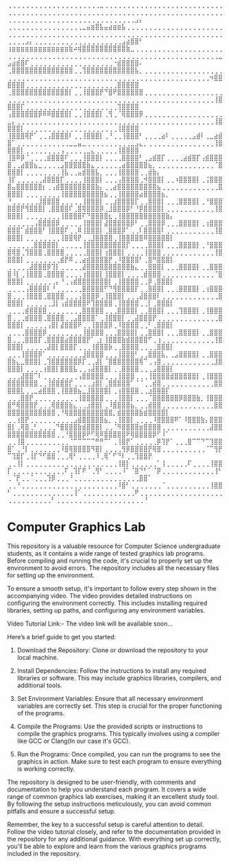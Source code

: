 ⢀⢀⢀⢀⢀⢀⢀⢀⢀⢀⢀⢀⢀⢀⢀⢀⢀⢀⢀⢀⢀⣀⢀⢀⢀⢀⢀⢀⢀⢀⢀⢀⢀⢀⢀⢀⢀⢀⢀⢀⢀⢀⢀⢀⢀⢀⢀⢀⢀⢀⢀⢀⢀⢀⢀⢀⢀⢀⢀⢀⢀⢀⢀⢀⢀⢀⢀⢀⢀⢀⢀⢀⢀⢀⢀⢀⢀⢀⢀⢀⢀⢀⢀⢀⢀⢀⢀⢀⢀⢀⢀⢀⢀⢀⢀⢀⢀⢀⢀⢀⢀⢀⢀⢀⢀⢀⢀⢀⢀⢀⢀⢀⢀⢀⢀⢀⢀⢀⢀⢀⢀⢀⢀⢀⢀⢀⢀⣠⡄
⢀⢀⢀⢀⢀⢀⢀⢀⢀⢀⢀⢀⢀⢀⢀⢀⢀⣀⣤⣶⣿⣧⣤⣴⣶⣶⣧⢀⢀⢀⢀⢀⢀⢀⢀⢀⢀⢀⢀⢀⢀⢀⢀⢀⢀⢀⢀⢀⢀⢀⢀⢀⢀⢀⢀⢀⢀⢀⢀⢀⢀⢀⢀⢀⢀⢀⢀⢀⢀⢀⢀⢀⢀⢀⢀⢀⢀⢀⢀⢀⢀⢀⢀⢀⢀⢀⢀⢀⢀⢀⢀⢀⢀⢀⢀⢀⢀⢀⢀⢀⢀⢀⣠⡄⢀⢀⢀⢀⢀⢀⢀⢀⢀⢀⢀⢀⢀⢀⢀⢀⢀⢀⢀⢀⣠⣴⣿⣿⠃
⢰⣶⣶⣶⣶⣶⣶⣶⣶⣶⣶⣶⣶⣶⣷⠴⢾⣿⣿⣿⣿⣿⣿⣿⣿⣿⣿⣷⣀⢀⢀⢀⢀⢀⢀⢀⢀⢀⢀⢀⢀⢀⢀⢀⢀⢀⢀⢀⢀⢀⢀⢀⢀⢀⢀⢀⢀⢀⢀⢀⢀⢀⢀⢀⢀⢀⢀⢀⢀⢀⢀⢀⢀⢀⢀⢀⢀⢀⢀⢀⢀⢀⢀⢀⢀⢀⢀⢀⢀⢀⢀⢀⢀⢀⢀⢀⢀⣀⣠⣴⣾⣿⠏⢀⢀⢀⢀⢀⢀⢀⢀⢀⢀⢀⢀⢀⢀⢀⢀⢀⢀⢀⠐⣾⣿⣿⣿⣿⠄
⢀⣿⣿⣿⣿⣿⣿⣿⣿⣿⣿⣿⣿⣿⣿⢀⢀⢹⣿⣿⣿⣿⣿⣿⣿⣿⣿⣿⣿⣧⡀⢀⢀⢀⢀⢀⢀⢀⢀⢀⢀⢀⢀⢀⢀⢀⢀⢀⢀⢀⢀⢀⢀⢀⢀⢀⢀⢀⢀⢀⢀⢀⢀⢀⢀⢀⢀⢀⢀⢀⢀⢀⢀⢀⢀⢀⢀⢀⢀⢀⢀⢀⢀⢀⢀⢀⢀⢀⢀⢀⢀⢀⢀⢀⢀⠲⣿⣿⣿⣿⣿⣿⢀⢀⢀⢀⢀⢀⢀⢀⢀⢀⢀⢀⢀⢀⢀⢀⢀⢀⢀⢀⢀⣿⣿⣿⣿⣿
⢀⣿⣿⣿⣿⣿⣿⣿⣿⣿⣿⣿⣿⣿⡇⢀⢀⢸⣿⣿⣿⡟⠙⣿⠟⣿⣿⣿⣿⣿⣿⢀⢀⢀⢀⢀⢀⢀⢀⢀⢀⢀⢀⢀⢀⢀⢀⢀⢀⢀⢀⢀⢀⢀⢀⢀⢀⢀⢀⢀⢀⢀⢀⢀⢀⢀⢀⢀⢀⢀⢀⢀⢀⢀⢀⢀⢀⢀⢀⢀⢀⢀⢀⢀⢀⢀⢀⢀⢀⢀⢀⢀⢀⢀⢀⢀⢸⣿⣿⣿⣿⡏⢀⢀⢀⢀⢀⢀⢀⢀⢀⢀⢀⢀⢀⢀⢀⢀⢀⢀⢀⢀⢀⢹⣿⣿⣿⣿
⢠⣿⣿⣿⣿⣿⣿⡿⠿⠿⣿⣿⣿⣿⡇⢀⢀⢸⣿⣿⣿⡇⢀⢻⢀⠈⢿⣿⣿⣿⡿⢀⢀⢀⢀⢀⢀⢀⢀⢀⢀⢀⢀⢀⢀⢀⢀⢀⢀⣀⡄⢀⢀⢀⢀⢀⢀⢀⢀⢀⢀⢀⢀⢀⢀⢀⢀⢀⢀⢀⢀⢀⢀⢀⢀⢀⢀⢀⢀⢀⢀⢀⢀⢀⢀⢀⢀⢀⢀⢀⢀⢀⢀⢀⢀⢀⢸⣿⣿⣿⣿⡇⢀⢀⢀⢀⢀⢀⢀⢀⢀⢀⢀⢀⢀⢀⢀⢀⢀⢀⢀⢀⢀⢸⣿⣿⣿⣿
⢸⣿⣿⣿⢿⡟⠁⢀⢀⢠⣿⣿⣿⣿⠇⢀⢀⢸⣿⣿⣿⡇⢀⠘⢀⢀⢸⣿⣿⣿⠃⢀⢀⢀⢀⣴⠇⢀⢀⢀⢀⢀⣠⣾⠇⢀⣀⣴⣾⣿⠁⢀⢀⢀⢀⢀⢀⢀⢀⢀⢀⢀⢀⣀⣀⣤⣀⢀⢀⢀⢀⢀⢀⢀⢀⢀⢀⣀⣠⣄⡀⢀⢀⢀⢀⢀⢀⢀⢀⢀⢀⢀⢀⢀⢀⢀⢸⣿⣿⣿⣿⡇⢀⢀⢀⢀⢀⢀⢀⢀⢠⢀⢀⢀⢀⢀⣀⣄⢀⢀⢀⢀⢀⢸⣿⣿⣿⣿
⢸⣿⠿⡿⠈⢀⢀⢀⢀⣾⣿⣿⣿⠏⢀⢀⢀⢸⣿⣿⣿⡇⢀⢀⢀⢀⣿⣿⣿⣿⠃⢀⣠⣾⣿⡏⢀⢀⢀⢀⣴⣾⣿⡏⢠⣾⣿⣿⣿⣿⢀⢀⣴⣿⣿⣦⣀⢀⢀⢀⢀⣠⣿⣿⣿⣿⣿⣷⣄⢀⢀⢀⢀⢀⢀⣴⣿⣿⣿⣿⣿⣦⡀⢀⢀⢀⢀⢀⢀⢀⢀⢀⢀⢀⢀⢀⠈⣿⣿⣿⣿⡇⢀⢀⢀⢀⢀⢀⢀⢀⢸⣧⢀⢀⣤⣾⣿⣿⣧⡀⢀⢀⢀⢸⣿⣿⣿⣿⢀⢀⣾⣷⡄
⢸⡏⢀⢀⢀⢀⢀⢀⣼⣿⣿⣿⡏⢀⢀⢀⢀⢸⣿⣿⣿⡇⢀⢀⢀⢠⣿⣿⣿⣿⢀⠺⣿⣿⣿⡇⢀⢀⠰⣿⣿⣿⣿⡇⢀⢨⣿⣿⣿⣿⣤⣿⣿⣿⣿⣿⣿⡆⢀⢠⣾⣿⣿⣿⣿⣿⣿⣿⣿⣷⡄⢀⢀⣴⣿⣿⣿⣿⣿⣿⣿⣿⣿⣦⢀⢀⢀⢀⢀⢀⢀⢀⢀⢀⢀⢀⢀⣿⣿⣿⣿⡇⢀⢀⢀⢀⢀⢀⢀⢀⢸⣿⣿⣿⣿⣿⣿⣿⣿⣿⣦⢀⢀⢸⣿⣿⣿⣿⣴⣿⣿⣿⣿⣦⡀
⠘⢀⢀⢀⢀⢀⢀⣸⣿⣿⣿⣿⢀⢀⢀⢀⢀⢸⣿⣿⣿⡇⢀⢀⣰⣿⣿⣿⣿⡏⢀⢀⣿⣿⣿⡇⢀⢀⢀⣿⣿⣿⣿⡇⢀⠘⣿⣿⣿⣿⣿⣿⡟⢻⣿⣿⣿⡇⢀⣿⣿⣿⣿⠏⢀⣿⢿⣿⣿⣿⡿⢀⣸⣿⣿⣿⡿⠃⠘⡿⣿⣿⣿⣿⡇⢀⢀⢀⢀⢀⢀⢀⢀⢀⢀⢀⢸⣿⣿⣿⣿⡇⢀⢀⢀⢀⢀⢀⢀⢀⢸⣿⣿⣿⣿⠏⠙⣿⣿⣿⣿⣆⢀⢸⣿⣿⣿⣿⣿⣿⣿⣿⣿⣿⣷⡄
⢀⢀⢀⢀⢀⢀⢠⣿⣿⣿⣿⡿⢀⢀⢀⢀⢀⢸⣿⣿⣿⡇⣼⣿⣿⣿⣿⣿⡿⠃⢀⢀⣿⣿⣿⡿⢀⢀⢀⣿⣿⣿⣿⡇⢀⢰⣿⣿⣿⣿⣿⣿⠁⣾⣿⣿⣿⠃⢸⣿⣿⣿⠏⢀⢀⠿⢸⣿⣿⣿⡇⢀⣿⣿⣿⡿⠁⢀⢀⠇⣿⣿⣿⣿⠇⢀⢀⢀⢀⢀⢀⢀⢀⢀⢀⢀⢸⣿⣿⣿⣿⡇⢀⢀⢀⢀⢀⢀⢀⢀⢸⣿⣿⢿⡟⢀⢀⣸⣿⣿⣿⣿⢀⢸⣿⣿⣿⣿⣿⠿⣿⣿⣿⣿⣿⡇
⢀⢀⢀⢀⢀⢀⣿⣿⣿⣿⣿⡇⢀⢀⢀⢀⢀⢸⣿⣿⣿⣿⣿⣿⣿⣿⣿⡏⢀⢀⢀⢀⣿⣿⣿⡇⢀⢀⢀⣿⣿⣿⣿⡇⢀⠘⣿⣿⣿⣿⢿⣿⢀⢹⣿⣿⣿⢀⣿⣿⣿⣿⢀⢀⢀⢀⢀⣿⣿⣿⡇⢰⣿⣿⣿⡇⢀⢀⢀⢀⢸⣿⣿⣿⢀⢀⢀⢀⢀⢀⢀⢀⢀⢀⢀⢀⢸⣿⣿⣿⣿⡇⢀⢀⢀⢀⢀⢀⢀⢀⣾⡟⠿⢀⢀⣴⣾⣿⣿⣿⣿⡟⢀⠸⣿⣿⣿⣿⠃⢀⣿⠛⣿⣿⣿⡇
⢀⢀⢀⢀⢀⣼⣿⣿⣿⡿⢹⡇⢀⢀⢀⢀⢀⣼⣿⣿⣿⣿⣿⣿⣿⣿⣿⣿⣷⣄⢀⢀⣿⣿⣿⡇⢀⢀⢀⣿⣿⣿⣿⡇⢀⢀⣿⣿⣿⣿⠸⡇⢀⢸⣿⣿⣿⢀⣿⣿⣿⣿⢀⢀⢀⢀⢰⣿⣿⣿⡇⢸⣿⣿⣿⡇⢀⢀⢀⢀⣾⣿⣿⣿⢀⢀⢀⢀⢀⢀⢀⢀⢀⢀⢀⢀⠈⣿⣿⣿⣿⡇⢀⢀⢀⢀⢀⢀⢀⡄⠘⢀⢠⣾⣿⣿⣿⣿⣿⣿⣿⡇⢀⢸⣿⣿⣿⣿⢀⢀⡿⢀⣿⣿⣿⡇
⢀⢀⢀⢀⢠⣿⣿⣿⣿⠇⠘⢀⢀⢀⢀⢀⢀⣿⣿⣿⣿⣿⠋⠙⢻⣿⣿⣿⣿⡏⢀⢀⣿⣿⣿⡇⢀⢀⢀⣿⣿⣿⣿⡇⢀⢰⣿⣿⣿⣿⢀⢀⢀⢸⣿⣿⣿⢀⣿⣿⣿⣿⢀⢀⢀⢠⣿⣿⣿⡿⢀⢸⣿⣿⣿⡇⢀⢀⢀⣼⣿⣿⣿⠇⢀⢀⢀⢀⢀⢀⢀⢀⢀⢀⢀⢀⢀⣿⣿⣿⣿⡇⢀⢀⢀⢀⢀⢀⣸⡇⢠⣾⣿⣿⣿⣿⠟⢹⣿⣿⣿⣿⢀⢸⣿⣿⣿⣿⢀⢀⡇⢀⣿⣿⣿⡇
⢀⢀⢀⢀⣾⣿⣿⣿⣿⢀⢀⢀⢀⢀⢀⢀⢀⣿⣿⣿⣿⣿⢀⢀⢀⣿⣿⣿⣿⡇⢀⢀⣿⣿⣿⡇⢀⢀⢀⢹⣿⣿⣿⡇⢀⢸⣿⣿⣿⣿⢀⢀⢀⣾⣿⣿⣿⢀⣿⣿⣿⣿⢀⢀⣠⣿⣿⣿⣿⠁⢀⢸⣿⣿⣿⡇⢀⢀⣼⣿⣿⣿⡟⢀⢀⢀⢀⢀⢀⢀⢀⢀⢀⢀⢀⢀⢀⣿⣿⣿⣿⡇⢀⢀⢀⢀⢀⢠⣿⡇⣼⣿⣿⣿⠟⢀⢀⢸⣿⣿⣿⡿⢀⠸⣿⣿⣿⣿⢀⢀⠃⢀⣿⣿⣿⡇
⢀⢀⢀⢀⣿⣿⣿⣿⡿⢀⢀⢀⢀⢀⢀⢀⢀⢸⣿⣿⣿⣿⢀⢀⢀⣿⣿⣿⣿⡇⢀⢀⣿⣿⣿⡇⢀⢀⢀⣿⣿⣿⣿⡇⢀⢀⣿⣿⣿⣿⢀⢀⢀⣿⣿⣿⡏⢀⣿⣿⣿⣿⣴⣿⣿⣿⣿⡟⠁⢀⡆⢸⣿⣿⣿⣷⣾⣿⣿⣿⣿⠋⢀⢰⢀⢀⢀⢀⢀⢀⢀⢀⢀⢀⢀⢀⢸⣿⣿⣿⣿⡇⢀⢀⢀⢀⢀⣼⣿⡇⣿⣿⣿⡏⢀⢀⢀⢸⣿⣿⣿⡷⢀⢀⣿⣿⣿⣿⢀⢀⢀⢀⣿⣿⣿⡇
⢀⢀⢀⢸⣿⣿⣿⡿⠁⢀⢀⢀⢀⢀⢀⢀⢀⣸⣿⣿⣿⣿⢀⢀⢀⢸⣿⣿⣿⠃⢀⢀⣿⣿⣿⣧⡀⢀⣠⣿⣿⣿⣿⡇⢀⢀⣿⣿⣿⣿⣷⣄⣀⣿⣿⣿⡇⢀⢹⣿⣿⣿⣿⣿⣿⡿⡏⢀⢀⣼⡇⠈⣿⣿⣿⣿⣿⣿⣿⢿⠉⢀⢠⣿⢀⢀⢀⢀⢀⢀⢀⢀⢀⢀⢀⢀⣸⣿⣿⣿⣿⡇⢀⢀⢀⢀⢰⣿⣿⡇⣿⣿⣿⣧⢀⢀⢠⣼⣿⣿⣿⡇⢀⢀⣿⣿⣿⣿⢀⢀⢀⣠⣿⣿⣿⡇
⢀⢀⢀⣼⣿⣿⠉⠇⢀⢀⢀⢀⢀⢀⢀⢀⢠⣿⣿⣿⣿⣿⢀⢀⢀⢸⣿⣿⣿⢀⢀⢀⢸⣿⣿⣿⣿⣾⣿⣿⣿⣿⣿⡇⢀⢸⣿⣿⣿⣿⣿⣿⣿⣿⣿⣿⢀⢀⢸⣿⣿⣿⣿⡏⢀⢀⢀⢀⣰⣿⡇⢀⣿⣿⣿⣿⣿⠁⠈⠈⢀⢀⣾⣿⢀⢀⢀⢀⢀⢀⢀⢀⢀⢀⢀⢀⣿⣿⣿⣿⣿⣇⢀⢀⣀⣴⣿⣿⣿⢀⢸⣿⣿⣿⣦⣀⣸⣿⣿⣿⣿⡇⢀⢰⣿⣿⣿⣿⢀⢀⣰⣿⣿⣿⡏
⢀⢀⢀⣿⣿⡟⢀⢀⢀⢀⢀⢀⢀⢀⢀⢀⢸⣿⣿⣿⣿⣿⢀⢀⢀⢸⣿⣿⡇⢀⢀⢀⠈⣿⣿⣿⣿⣿⣿⡿⣿⣿⣿⣷⡀⢸⣿⣿⣿⣿⠛⢿⣿⣿⣿⡟⢀⢀⢀⢿⣿⣿⣿⣷⣄⢀⢀⣰⣿⣿⡇⢀⠸⣿⣿⣿⣿⣦⡀⢀⢀⣾⣿⣿⢀⢀⢀⢀⢀⢀⢀⢀⢀⢀⢀⢀⣿⣿⣿⣿⣿⣿⣿⣿⣿⣿⣿⣿⣿⢀⠘⢿⣿⣿⣿⣿⣿⣿⣿⣿⣿⣿⡀⣾⣿⣿⣿⣿⣷⣾⣿⣿⣿⣿⡇
⢀⢀⢰⣿⡟⢀⢀⢀⢀⢀⢀⢀⢀⢀⢀⣠⣾⣿⣿⣿⣿⣿⣦⡀⢀⢸⣿⣿⡇⢀⢀⢀⢀⠸⣿⣿⣿⣿⠟⠁⠸⣿⣿⣿⣷⡄⣿⣿⣿⣿⡇⢀⢿⣿⢀⠃⢀⢀⢀⢀⠙⣿⣿⣿⣿⣷⣾⣿⣿⣿⡇⢀⢀⠈⠻⣿⣿⣿⣿⣶⣿⣿⣿⣿⢀⢀⢀⢀⢀⢀⢀⢀⢀⢀⢀⣼⣿⣿⣿⣿⣿⣿⣿⣿⣿⣿⣿⣿⣿⢀⢀⠘⣿⣿⣿⡿⠟⠋⢿⠿⣿⣿⣿⣿⣿⠟⢿⣿⣿⣿⣿⡿⠋⠸⠁
⢀⢀⢸⣿⢀⢀⢀⢀⢀⢀⢀⢀⢀⢀⠈⠉⠉⠉⠉⠉⠛⠛⠉⠁⢀⢸⣿⡟⠁⢀⢀⢀⢀⢀⡿⢹⡟⠁⢀⢀⢀⣿⠉⠉⠙⠉⢹⣿⣿⣿⠁⢀⠘⡇⢀⢀⢀⢀⢀⢀⢀⠸⣿⢿⣿⣿⣿⣿⠻⣿⡇⢀⢀⢀⢀⢻⡿⣿⣿⣿⣿⡟⢿⣿⢀⢀⢀⢀⢀⢀⢀⢀⢀⢀⠈⠉⢻⡟⠉⢹⣿⡏⢀⢸⡏⠙⠋⣿⣿⢀⢀⢀⢿⠃⢀⢀⢀⢀⠸⢀⢿⠁⠋⠙⠇⢀⢀⢹⣿⣿⡟
⢀⢀⢸⡇⢀⢀⢀⢀⢀⢀⢀⢀⢀⢀⢀⢀⢀⢀⢀⢀⢀⢀⢀⢀⢀⢸⣿⡇⢀⢀⢀⢀⢀⢀⠁⢸⢀⢀⢀⢀⢀⠏⢀⢀⢀⢀⢸⣿⣿⡏⢀⢀⢀⢀⢀⢀⢀⢀⢀⢀⢀⢀⠏⢀⢹⡏⠟⠈⢀⢻⠃⢀⢀⢀⢀⠸⠁⠈⣿⠙⠃⠁⠈⡿⢀⢀⢀⢀⢀⢀⢀⢀⢀⢀⢀⢀⢸⠃⢀⠈⡟⢀⢀⠈⢀⢀⢀⢹⡿⢀⢀⢀⠘⢀⢀⢀⢀⢀⢀⢀⢀⢀⢀⢀⢀⢀⢀⢀⣿⣿⠁
⢀⢀⠘⢀⢀⢀⢀⢀⢀⢀⢀⢀⢀⢀⢀⢀⢀⢀⢀⢀⢀⢀⢀⢀⢀⠸⣿⠃⢀⢀⢀⢀⢀⢀⢀⠈⢀⢀⢀⢀⢀⢀⢀⢀⢀⢀⢸⣿⣿⠃⢀⢀⢀⢀⢀⢀⢀⢀⢀⢀⢀⢀⢀⢀⢸⠁⢀⢀⢀⢀⢀⢀⢀⢀⢀⢀⢀⢀⠟⢀⢀⢀⢀⢀⢀⢀⢀⢀⢀⢀⢀⢀⢀⢀⢀⢀⢀⢀⢀⢀⢀⢀⢀⢀⢀⢀⢀⢀⠃⢀⢀⢀⢀⢀⢀⢀⢀⢀⢀⢀⢀⢀⢀⢀⢀⢀⢀⢀⢀⠘
# Computer Graphics Lab
This repository is a valuable resource for Computer Science undergraduate students, as it contains a wide range of tested graphics lab programs. Before compiling and running the code, it's crucial to properly set up the environment to avoid errors. The repository includes all the necessary files for setting up the environment.

To ensure a smooth setup, it's important to follow every step shown in the accompanying video. The video provides detailed instructions on configuring the environment correctly. This includes installing required libraries, setting up paths, and configuring any environment variables.

Video Tutorial Link:- The video link will be available soon...

Here’s a brief guide to get you started:

1. Download the Repository: Clone or download the repository to your local machine.

2. Install Dependencies: Follow the instructions to install any required libraries or software. This may include graphics libraries, compilers, and additional tools.

3. Set Environment Variables: Ensure that all necessary environment variables are correctly set. This step is crucial for the proper functioning of the programs.

4. Compile the Programs: Use the provided scripts or instructions to compile the graphics programs. This typically involves using a compiler like GCC or Clang(In our case it's GCC).

5. Run the Programs: Once compiled, you can run the programs to see the graphics in action. Make sure to test each program to ensure everything is working correctly.

The repository is designed to be user-friendly, with comments and documentation to help you understand each program. It covers a wide range of common graphics lab exercises, making it an excellent study tool. By following the setup instructions meticulously, you can avoid common pitfalls and ensure a successful setup.

Remember, the key to a successful setup is careful attention to detail. Follow the video tutorial closely, and refer to the documentation provided in the repository for any additional guidance. With everything set up correctly, you'll be able to explore and learn from the various graphics programs included in the repository.
